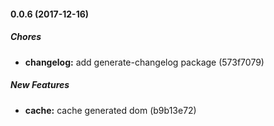 #### 0.0.6 (2017-12-16)

##### Chores

* **changelog:** add generate-changelog package (573f7079)

##### New Features

* **cache:** cache generated dom (b9b13e72)

